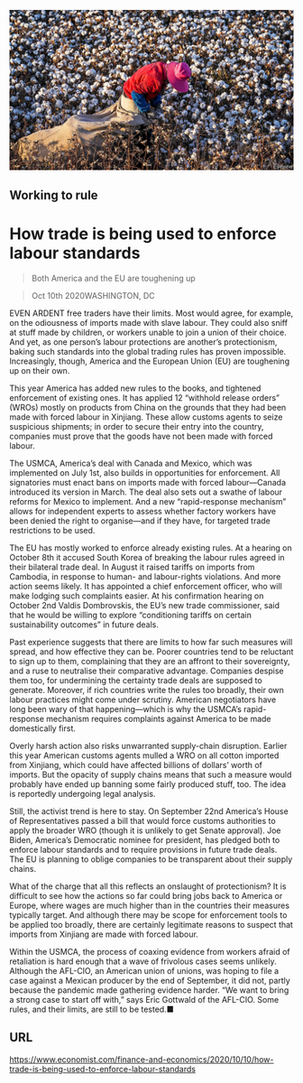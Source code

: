![](./images/20201010_FNP002_0.jpg)

## Working to rule

# How trade is being used to enforce labour standards

> Both America and the EU are toughening up

> Oct 10th 2020WASHINGTON, DC

EVEN ARDENT free traders have their limits. Most would agree, for example, on the odiousness of imports made with slave labour. They could also sniff at stuff made by children, or workers unable to join a union of their choice. And yet, as one person’s labour protections are another’s protectionism, baking such standards into the global trading rules has proven impossible. Increasingly, though, America and the European Union (EU) are toughening up on their own.

This year America has added new rules to the books, and tightened enforcement of existing ones. It has applied 12 “withhold release orders” (WROs) mostly on products from China on the grounds that they had been made with forced labour in Xinjiang. These allow customs agents to seize suspicious shipments; in order to secure their entry into the country, companies must prove that the goods have not been made with forced labour.

The USMCA, America’s deal with Canada and Mexico, which was implemented on July 1st, also builds in opportunities for enforcement. All signatories must enact bans on imports made with forced labour—Canada introduced its version in March. The deal also sets out a swathe of labour reforms for Mexico to implement. And a new “rapid-response mechanism” allows for independent experts to assess whether factory workers have been denied the right to organise—and if they have, for targeted trade restrictions to be used.

The EU has mostly worked to enforce already existing rules. At a hearing on October 8th it accused South Korea of breaking the labour rules agreed in their bilateral trade deal. In August it raised tariffs on imports from Cambodia, in response to human- and labour-rights violations. And more action seems likely. It has appointed a chief enforcement officer, who will make lodging such complaints easier. At his confirmation hearing on October 2nd Valdis Dombrovskis, the EU’s new trade commissioner, said that he would be willing to explore “conditioning tariffs on certain sustainability outcomes” in future deals.

Past experience suggests that there are limits to how far such measures will spread, and how effective they can be. Poorer countries tend to be reluctant to sign up to them, complaining that they are an affront to their sovereignty, and a ruse to neutralise their comparative advantage. Companies despise them too, for undermining the certainty trade deals are supposed to generate. Moreover, if rich countries write the rules too broadly, their own labour practices might come under scrutiny. American negotiators have long been wary of that happening—which is why the USMCA’s rapid-response mechanism requires complaints against America to be made domestically first.

Overly harsh action also risks unwarranted supply-chain disruption. Earlier this year American customs agents mulled a WRO on all cotton imported from Xinjiang, which could have affected billions of dollars’ worth of imports. But the opacity of supply chains means that such a measure would probably have ended up banning some fairly produced stuff, too. The idea is reportedly undergoing legal analysis.

Still, the activist trend is here to stay. On September 22nd America’s House of Representatives passed a bill that would force customs authorities to apply the broader WRO (though it is unlikely to get Senate approval). Joe Biden, America’s Democratic nominee for president, has pledged both to enforce labour standards and to require provisions in future trade deals. The EU is planning to oblige companies to be transparent about their supply chains.

What of the charge that all this reflects an onslaught of protectionism? It is difficult to see how the actions so far could bring jobs back to America or Europe, where wages are much higher than in the countries their measures typically target. And although there may be scope for enforcement tools to be applied too broadly, there are certainly legitimate reasons to suspect that imports from Xinjiang are made with forced labour.

Within the USMCA, the process of coaxing evidence from workers afraid of retaliation is hard enough that a wave of frivolous cases seems unlikely. Although the AFL-CIO, an American union of unions, was hoping to file a case against a Mexican producer by the end of September, it did not, partly because the pandemic made gathering evidence harder. “We want to bring a strong case to start off with,” says Eric Gottwald of the AFL-CIO. Some rules, and their limits, are still to be tested.■

## URL

https://www.economist.com/finance-and-economics/2020/10/10/how-trade-is-being-used-to-enforce-labour-standards
